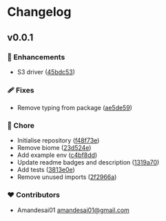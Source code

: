# Changelog


## v0.0.1


### 🚀 Enhancements

- S3 driver ([45bdc53](https://github.com/profilecity/unstorage-s3-driver/commit/45bdc53))

### 🩹 Fixes

- Remove typing from package ([ae5de59](https://github.com/profilecity/unstorage-s3-driver/commit/ae5de59))

### 🏡 Chore

- Initialise repository ([f48f73e](https://github.com/profilecity/unstorage-s3-driver/commit/f48f73e))
- Remove biome ([23d524e](https://github.com/profilecity/unstorage-s3-driver/commit/23d524e))
- Add example env ([c4bf8dd](https://github.com/profilecity/unstorage-s3-driver/commit/c4bf8dd))
- Update readme badges and description ([1319a70](https://github.com/profilecity/unstorage-s3-driver/commit/1319a70))
- Add tests ([3813e0e](https://github.com/profilecity/unstorage-s3-driver/commit/3813e0e))
- Remove unused imports ([2f2966a](https://github.com/profilecity/unstorage-s3-driver/commit/2f2966a))

### ❤️ Contributors

- Amandesai01 <amandesai01@gmail.com>

